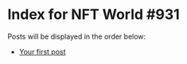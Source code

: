 # Index for NFT World #931
Posts will be displayed in the order below:

- [Your first post](./001-first.md)

